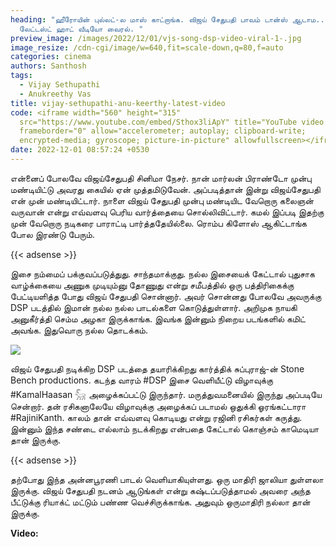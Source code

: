 ```yaml
---
heading: "ஹீரோயின் புல்லட்-ல மாஸ் காட்றாங்க. விஜய் சேதுபதி பாவம் டான்ஸ் ஆடாம..
  லேட்டஸ்ட் ஹாட் வீடியோ வைரல். "
preview_image: /images/2022/12/01/vjs-song-dsp-video-viral-1-.jpg
image_resize: /cdn-cgi/image/w=640,fit=scale-down,q=80,f=auto
categories: cinema
authors: Santhosh
tags:
  - Vijay Sethupathi
  - Anukreethy Vas
title: vijay-sethupathi-anu-keerthy-latest-video
code: <iframe width="560" height="315"
  src="https://www.youtube.com/embed/Sthox3liApY" title="YouTube video player"
  frameborder="0" allow="accelerometer; autoplay; clipboard-write;
  encrypted-media; gyroscope; picture-in-picture" allowfullscreen></iframe>
date: 2022-12-01 08:57:24 +0530
---
```

என்னைப் போலவே விஜய்சேதுபதி சினிமா நேசர். நான் மார்லன் பிராண்டோ முன்பு மண்டியிட்டு அவரது கையில் ஏன் முத்தமிடுவேன். அப்படித்தான் இன்று விஜய்சேதுபதி என் முன் மண்டியிட்டார். நாளை விஜய் சேதுபதி முன்பு மண்டியிட வேறொரு கலைஞன் வருவான் என்று எவ்வளவு பெரிய வார்த்தையை சொல்லிவிட்டார். கமல் இப்படி இதற்கு முன் வேறொரு நடிகரை பாராட்டி பார்த்ததேயில்லை. ரொம்ப கிளோஸ் ஆகிட்டாங்க போல இரண்டு பேரும்.

{{< adsense >}}

இசை நம்மைப் பக்குவப்படுத்துது. சாந்தமாக்குது. நல்ல இசையைக் கேட்டால் புதுசாக வாழ்க்கையை அணுக முடியும்னு தோணுது என்று சமீபத்தில் ஒரு பத்திரிகைக்கு பேட்டியளித்த போது விஜய் சேதுபதி சொன்னார். அவர் சொன்னது போலவே அவருக்கு DSP படத்தில் இமான் நல்ல நல்ல பாடல்களை கொடுத்துள்ளார். அறிமுக நாயகி அனுகீர்த்தி செம்ம அழகா இருக்காங்க. இவங்க இன்னும் நிறைய படங்களில் கமிட் அவங்க. இதுவொரு நல்ல தொடக்கம்.  

![](/images/2022/12/01/vjs-song-dsp-video-viral-2-.jpg)

விஜய் சேதுபதி நடிக்கிற DSP படத்தை தயாரிக்கிறது கார்த்திக் சுப்புராஜ்-ன் Stone Bench productions. கடந்த வாரம்  #DSP இசை வெளியீட்டு விழாவுக்கு #KamalHaasan 𓃵 அழைக்கப்பட்டு இருந்தார். மருத்துவமனையில் இருந்து அப்படியே சென்றார். தன் ரசிகனாலேயே விழாவுக்கு அழைக்கப் படாமல் ஒதுக்கி ஓரங்கட்டாரா #RajiniKanth. காலம் தான் எவ்வளவு கொடியது என்று ரஜினி ரசிகர்கள் கருத்து. இன்னும் இந்த சண்டை எல்லாம் நடக்கிறது என்பதை கேட்டால் கொஞ்சம் காமெடியா தான் இருக்கு. 

{{< adsense >}}

தற்போது இந்த அன்னபூரணி பாடல் வெளியாகியுள்ளது. ஒரு மாதிரி ஜாலியா துள்ளலா இருக்கு. விஜய் சேதுபதி நடனம் ஆடுங்கள் என்று கஷ்டப்படுத்தாமல் அவரை அந்த பீட்டுக்கு ரியாக்ட் மட்டும் பண்ண வெச்சிருக்காங்க. அதுவும் ஒருமாதிரி நல்லா தான் இருக்கு. 

**V﻿ideo:**